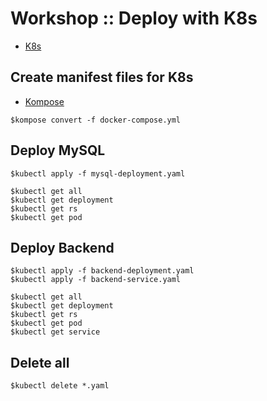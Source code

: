 # Workshop :: Deploy with K8s
* [K8s](https://kubernetes.io/)


## Create manifest files for K8s
* [Kompose](https://kompose.io/)

```
$kompose convert -f docker-compose.yml
```

## Deploy MySQL
```
$kubectl apply -f mysql-deployment.yaml

$kubectl get all
$kubectl get deployment
$kubectl get rs
$kubectl get pod
```


## Deploy Backend
```
$kubectl apply -f backend-deployment.yaml
$kubectl apply -f backend-service.yaml

$kubectl get all
$kubectl get deployment
$kubectl get rs
$kubectl get pod
$kubectl get service
```

## Delete all
```
$kubectl delete *.yaml
```
